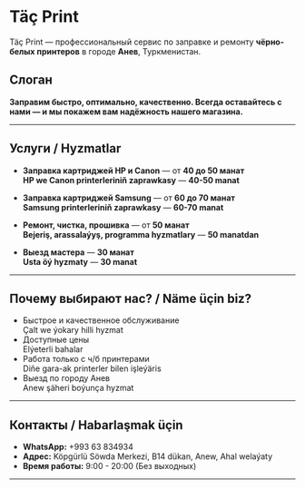 # Täç Print

Täç Print — профессиональный сервис по заправке и ремонту **чёрно-белых принтеров** в городе **Анев**, Туркменистан.

## Слоган
**Заправим быстро, оптимально, качественно. Всегда оставайтесь с нами — и мы покажем вам надёжность нашего магазина.**

---

## Услуги / Hyzmatlar

- **Заправка картриджей HP и Canon** — от **40 до 50 манат**  
  **HP we Canon printerleriniň zaprawkasy** — **40-50 manat**

- **Заправка картриджей Samsung** — от **60 до 70 манат**  
  **Samsung printerleriniň zaprawkasy** — **60-70 manat**

- **Ремонт, чистка, прошивка** — от **50 манат**  
  **Bejeriş, arassalaýyş, programma hyzmatlary** — **50 manatdan**

- **Выезд мастера** — **30 манат**  
  **Usta öý hyzmaty** — **30 manat**

---

## Почему выбирают нас? / Näme üçin biz?

- Быстрое и качественное обслуживание  
  Çalt we ýokary hilli hyzmat
- Доступные цены  
  Elýeterli bahalar
- Работа только с ч/б принтерами  
  Diňe gara-ak printerler bilen işleýäris
- Выезд по городу Анев  
  Anew şäheri boýunça hyzmat

---

## Контакты / Habarlaşmak üçin

- **WhatsApp:** +993 63 834934  
- **Адрес:** Köpgürlü Söwda Merkezi, B14 dükan, Anew, Ahal welaýaty  
- **Время работы:** 9:00 - 20:00 (Без выходных)

---
